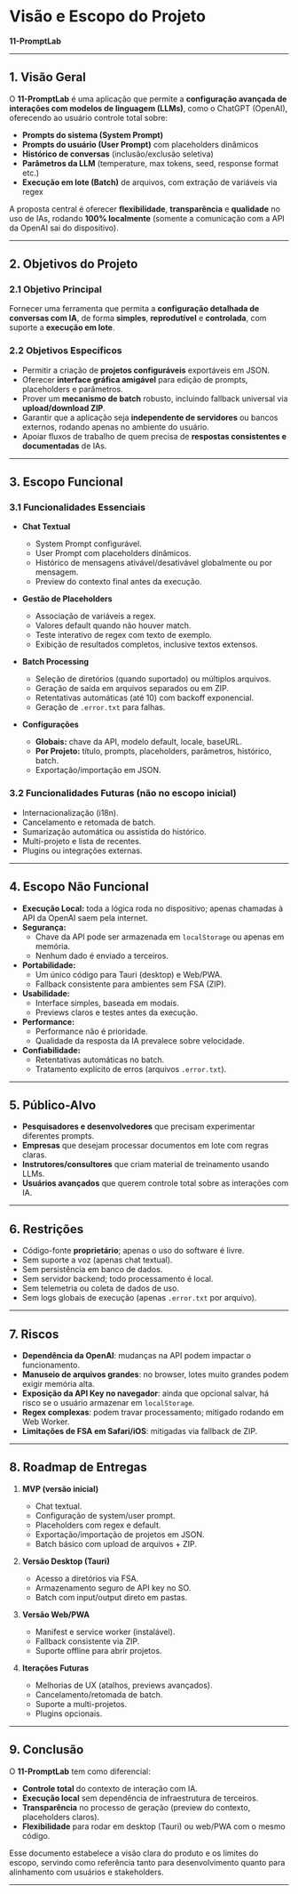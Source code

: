 # Visão e Escopo do Projeto  
**11-PromptLab**  

---

## 1. Visão Geral

O **11-PromptLab** é uma aplicação que permite a **configuração avançada de interações com modelos de linguagem (LLMs)**, como o ChatGPT (OpenAI), oferecendo ao usuário controle total sobre:

- **Prompts do sistema (System Prompt)**  
- **Prompts do usuário (User Prompt)** com placeholders dinâmicos  
- **Histórico de conversas** (inclusão/exclusão seletiva)  
- **Parâmetros da LLM** (temperature, max tokens, seed, response format etc.)  
- **Execução em lote (Batch)** de arquivos, com extração de variáveis via regex  

A proposta central é oferecer **flexibilidade**, **transparência** e **qualidade** no uso de IAs, rodando **100% localmente** (somente a comunicação com a API da OpenAI sai do dispositivo).

---

## 2. Objetivos do Projeto

### 2.1 Objetivo Principal
Fornecer uma ferramenta que permita a **configuração detalhada de conversas com IA**, de forma **simples**, **reprodutível** e **controlada**, com suporte a **execução em lote**.

### 2.2 Objetivos Específicos
- Permitir a criação de **projetos configuráveis** exportáveis em JSON.  
- Oferecer **interface gráfica amigável** para edição de prompts, placeholders e parâmetros.  
- Prover um **mecanismo de batch** robusto, incluindo fallback universal via **upload/download ZIP**.  
- Garantir que a aplicação seja **independente de servidores** ou bancos externos, rodando apenas no ambiente do usuário.  
- Apoiar fluxos de trabalho de quem precisa de **respostas consistentes e documentadas** de IAs.  

---

## 3. Escopo Funcional

### 3.1 Funcionalidades Essenciais
- **Chat Textual**
  - System Prompt configurável.  
  - User Prompt com placeholders dinâmicos.  
  - Histórico de mensagens ativável/desativável globalmente ou por mensagem.  
  - Preview do contexto final antes da execução.  

- **Gestão de Placeholders**
  - Associação de variáveis a regex.  
  - Valores default quando não houver match.  
  - Teste interativo de regex com texto de exemplo.  
  - Exibição de resultados completos, inclusive textos extensos.  

- **Batch Processing**
  - Seleção de diretórios (quando suportado) ou múltiplos arquivos.  
  - Geração de saída em arquivos separados ou em ZIP.  
  - Retentativas automáticas (até 10) com backoff exponencial.  
  - Geração de `.error.txt` para falhas.  

- **Configurações**
  - **Globais:** chave da API, modelo default, locale, baseURL.  
  - **Por Projeto:** título, prompts, placeholders, parâmetros, histórico, batch.  
  - Exportação/importação em JSON.  

### 3.2 Funcionalidades Futuras (não no escopo inicial)
- Internacionalização (i18n).  
- Cancelamento e retomada de batch.  
- Sumarização automática ou assistida do histórico.  
- Multi-projeto e lista de recentes.  
- Plugins ou integrações externas.  

---

## 4. Escopo Não Funcional

- **Execução Local:** toda a lógica roda no dispositivo; apenas chamadas à API da OpenAI saem pela internet.  
- **Segurança:**  
  - Chave da API pode ser armazenada em `localStorage` ou apenas em memória.  
  - Nenhum dado é enviado a terceiros.  
- **Portabilidade:**  
  - Um único código para Tauri (desktop) e Web/PWA.  
  - Fallback consistente para ambientes sem FSA (ZIP).  
- **Usabilidade:**  
  - Interface simples, baseada em modais.  
  - Previews claros e testes antes da execução.  
- **Performance:**  
  - Performance não é prioridade.  
  - Qualidade da resposta da IA prevalece sobre velocidade.  
- **Confiabilidade:**  
  - Retentativas automáticas no batch.  
  - Tratamento explícito de erros (arquivos `.error.txt`).  

---

## 5. Público-Alvo

- **Pesquisadores e desenvolvedores** que precisam experimentar diferentes prompts.  
- **Empresas** que desejam processar documentos em lote com regras claras.  
- **Instrutores/consultores** que criam material de treinamento usando LLMs.  
- **Usuários avançados** que querem controle total sobre as interações com IA.  

---

## 6. Restrições

- Código-fonte **proprietário**; apenas o uso do software é livre.  
- Sem suporte a voz (apenas chat textual).  
- Sem persistência em banco de dados.  
- Sem servidor backend; todo processamento é local.  
- Sem telemetria ou coleta de dados de uso.  
- Sem logs globais de execução (apenas `.error.txt` por arquivo).  

---

## 7. Riscos

- **Dependência da OpenAI**: mudanças na API podem impactar o funcionamento.  
- **Manuseio de arquivos grandes**: no browser, lotes muito grandes podem exigir memória alta.  
- **Exposição da API Key no navegador**: ainda que opcional salvar, há risco se o usuário armazenar em `localStorage`.  
- **Regex complexas**: podem travar processamento; mitigado rodando em Web Worker.  
- **Limitações de FSA em Safari/iOS**: mitigadas via fallback de ZIP.  

---

## 8. Roadmap de Entregas

1. **MVP (versão inicial)**  
   - Chat textual.  
   - Configuração de system/user prompt.  
   - Placeholders com regex e default.  
   - Exportação/importação de projetos em JSON.  
   - Batch básico com upload de arquivos + ZIP.  

2. **Versão Desktop (Tauri)**  
   - Acesso a diretórios via FSA.  
   - Armazenamento seguro de API key no SO.  
   - Batch com input/output direto em pastas.  

3. **Versão Web/PWA**  
   - Manifest e service worker (instalável).  
   - Fallback consistente via ZIP.  
   - Suporte offline para abrir projetos.  

4. **Iterações Futuras**  
   - Melhorias de UX (atalhos, previews avançados).  
   - Cancelamento/retomada de batch.  
   - Suporte a multi-projetos.  
   - Plugins opcionais.  

---

## 9. Conclusão

O **11-PromptLab** tem como diferencial:  
- **Controle total** do contexto de interação com IA.  
- **Execução local** sem dependência de infraestrutura de terceiros.  
- **Transparência** no processo de geração (preview do contexto, placeholders claros).  
- **Flexibilidade** para rodar em desktop (Tauri) ou web/PWA com o mesmo código.  

Esse documento estabelece a visão clara do produto e os limites do escopo, servindo como referência tanto para desenvolvimento quanto para alinhamento com usuários e stakeholders.

---
